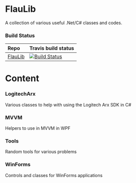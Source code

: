 FlauLib
=======

A collection of various useful .Net/C# classes and codes.

### Build Status
|Repo|Travis build status|
|:---|:------------------|
|[FlauLib](https://github.com/Roemer/FlauLib)|[![Build Status](https://travis-ci.org/Roemer/FlauLib.svg?branch=master)](https://travis-ci.org/Roemer/FlauLib)|

# Content
### LogitechArx
Various classes to help with using the Logitech Arx SDK in C#
### MVVM
Helpers to use in MVVM in WPF
### Tools
Random tools for various problems
### WinForms
Controls and classes for WinForms applications
